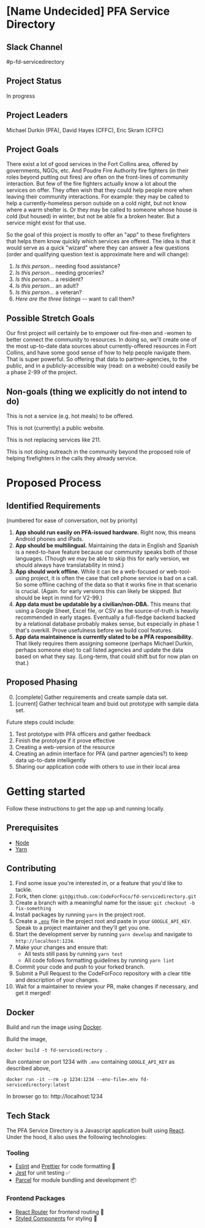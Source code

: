 # [Name Undecided] PFA Service Directory

## Slack Channel

#p-fd-servicedirectory

## Project Status

In progress

## Project Leaders

Michael Durkin (PFA), David Hayes (CFFC), Eric Skram (CFFC)

## Project Goals

There exist a lot of good services in the Fort Collins area, offered by governments, NGOs, etc. And Poudre Fire Authority fire fighters (in their roles beyond putting out fires) are often on the front-lines of community interaction. But few of the fire fighters actually know a lot about the services on offer. They often wish that they could help people more when leaving their community interactions. For example: they may be called to help a currently-homeless person outside on a cold night, but not know where a warm shelter is. Or they may be called to someone whose house is cold (but housed) in winter, but not be able fix a broken heater. But a service might exist for that use.

So the goal of this project is mostly to offer an "app" to these firefighters that helps them know quickly which services are offered. The idea is that it would serve as a quick "wizard" where they can answer a few questions (order and qualifying question text is approximate here and will change):

1. *Is this person...* needing food assistance?
1. *Is this person...* needing groceries?
1. *Is this person...* a resident?
2. *Is this person...* an adult?
3. *Is this person...* a veteran?
9. *Here are the three listings* -- want to call them?

## Possible Stretch Goals

Our first project will certainly be to empower out fire-men and -women to better connect the community to resources. In doing so, we'll create one of the most up-to-date data sources about currently-offered resources in Fort Collins, and have some good sense of how to help people navigate them. That is super powerful. So offering that data to partner-agencies, to the public, and in a publicly-accessible way (read: on a website) could easily be a phase 2-99 of the project.

## Non-goals (thing we explicitly do not intend to do)

This is not a service (e.g. hot meals) to be offered.

This is not (currently) a public website.

This is not replacing services like 211.

This is not doing outreach in the community beyond the proposed role of helping firefighters in the calls they already service.

# Proposed Process

## Identified Requirements

(numbered for ease of conversation, not by priority)

1. **App should run easily on PFA-issued hardware.** Right now, this means Android phones and iPads.
2. **App should be multilingual.** Maintaining the data in English and Spanish is a need-to-have feature because our community speaks both of those languages. (Though we may be able to skip this for early version, we should always have translatability in mind.)
3. **App should work offline.** While it can be a web-focused or web-tool-using project, it is often the case that cell phone service is bad on a call. So some offline caching of the data so that it works fine in that scenario is crucial. (Again. for early versions this can likely be skipped. But should be kept in mind for V2-99.)
4. **App data must be updatable by a civilian/non-DBA.** This means that using a Google Sheet, Excel file, or CSV as the source-of-truth is heavily recommended in early stages. Eventually a full-fledge backend backed by a relational database probably makes sense, but especially in phase 1 that's overkill. Prove usefulness before we build cool features.
5. **App data maintainence is currently slated to be a PFA responsibility.** That likely requires them assigning someone (perhaps Michael Durkin, perhaps someone else) to call listed agencies and update the data based on what they say. (Long-term, that could shift but for now plan on that.)

## Proposed Phasing

0. [complete] Gather requirements and create sample data set.
1. [current] Gather technical team and buid out prototype with sample data set.

Future steps could include:

1. Test prototype with PFA officers and gather feedback
2. Finish the prototype if it prove effective
3. Creating a web-version of the resource
4. Creating an admin interface for PFA (and partner agencies?) to keep data up-to-date intelligently
4. Sharing our application code with others to use in their local area

# Getting started

Follow these instructions to get the app up and running locally.

## Prerequisites

* [Node](https://nodejs.org/en/download)
* [Yarn](https://yarnpkg.com/en/docs/install)

## Contributing

1. Find some issue you're interested in, or a feature that you'd like to tackle.
2. Fork, then clone: `git@github.com:CodeForFoco/fd-servicedirectory.git`
3. Create a branch with a meaningful name for the issue: `git checkout -b fix-something`
4. Install packages by running `yarn` in the project root.
5. Create a [`.env`](https://github.com/motdotla/dotenv) file in the project root and paste in your `GOOGLE_API_KEY`. Speak to a project maintainer and they'll get you one.
5. Start the development server by running `yarn develop` and navigate to `http://localhost:1234`.
6. Make your changes and ensure that:
	* All tests still pass by running `yarn test`
	* All code follows formatting guidelines by running `yarn lint`
7. Commit your code and push to your forked branch.
8. Submit a Pull Request to the CodeForFoco repository with a clear title and description of your changes.
9. Wait for a maintainer to review your PR, make changes if necessary, and get it merged!

## Docker

Build and run the image using [Docker](https://www.docker.com/).

Build the image,

```
docker build -t fd-servicedirectory .
```

Run container on port 1234 with `.env` containing `GOOGLE_API_KEY` as described above,

```
docker run -it --rm -p 1234:1234 --env-file=.env fd-servicedirectory:latest
```

In browser go to: http://localhost:1234

## Tech Stack

The PFA Service Directory is a Javascript application built using [React](https://reactjs.org). Under the hood, it also uses the following technologies:

### Tooling
* [Eslint](https://eslint.org) and [Prettier](https://prettier.io) for code formatting 📝
* [Jest](https://jestjs.io) for unit testing ✅
* [Parcel](https://parceljs.org) for module bundling and development 📦

### Frontend Packages
* [React Router](https://github.com/ReactTraining/react-router) for frontend routing 🚦
* [Styled Components](https://github.com/styled-components/styled-components) for styling 💅
